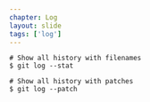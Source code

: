 ```yaml
---
chapter: Log
layout: slide
tags: ['log']
---
```


	# Show all history with filenames
	$ git log --stat

	# Show all history with patches
	$ git log --patch